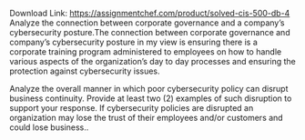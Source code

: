 Download Link: https://assignmentchef.com/product/solved-cis-500-db-4
<br>
Analyze the connection between corporate governance and a company’s cybersecurity posture.The connection between corporate governance and company’s cybersecurity posture in my view is ensuring there is a corporate training program administered to employees on how to handle various aspects of the organization’s day to day processes and ensuring the protection against cybersecurity issues.

Analyze the overall manner in which poor cybersecurity policy can disrupt business continuity. Provide at least two (2) examples of such disruption to support your response.  If cybersecurity policies are disrupted an organization may lose the trust of their employees and/or customers and could lose business..